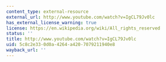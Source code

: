 ```yaml
---
content_type: external-resource
external_url: http://www.youtube.com/watch?v=IgCL79Jv0lc
has_external_license_warning: true
license: https://en.wikipedia.org/wiki/All_rights_reserved
status: ''
title: http://www.youtube.com/watch?v=IgCL79Jv0lc
uid: 5c8c2e33-0d0a-4264-a420-7079211940e8
wayback_url: ''
---
```

